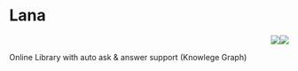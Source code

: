 # Lana
<img src='https://img.shields.io/badge/version-v0.9-informational' style='float:right' />&nbsp;<img src='https://img.shields.io/appveyor/build/gruntjs/grunt' style='float:right' />

Online Library with auto ask &amp; answer support (Knowlege Graph)
